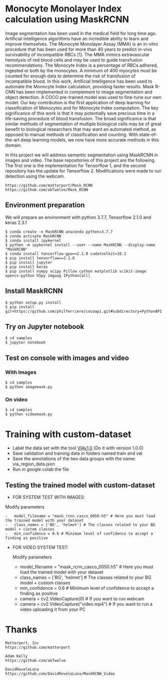 # Monocyte Monolayer Index calculation using MaskRCNN

Image segmentation has been used in the medical field for long time ago. Artificial intelligence algorithms have an incredible ability to learn and improve themselves. The Monocyte Monolayer Assay (MMA) is an in-vitro procedure that has been used for more than 40 years to predict in-vivo survivability of incompatible RBCs [1]. The MMA mimics extravascular hemolysis of red blood cells and may be used to guide transfusion recommendations. The Monocyte Index is a percentage of RBCs adhered, ingested or both by the monocytes. A minimum of 400 myocytes must be counted for enough data to determine the risk of transfusion of incompatible blood. In this work, Artificial Intelligence has been used to automate the Monocyte Index calculation, providing faster results. Mask R-CNN has been implemented in complement to image segmentation and object detection. A COCO pre-trained model was used to fine-tune our own model. 
Our key contribution is the first application of deep learning for classification of Monocytes and for Monocyte Index computation. The key significance of this work is that it may potentially save precious time in a life-saving procedure of blood transfusion. The broad significance is that similar methods of segmentation of multiple biological cells may be of great benefit to biological researchers that may want an automated method, as opposed to manual methods of classification and counting. With state-of-the-art deep learning models, we now have more accurate methods in this domain. 


In this project we will address semantic segmentation using MaskRCNN in images and video. The base repositories of this project are the following. The first one is the implementation for Tensorflow 1, and the second repository has the update for Tensorflow 2.
Modifications were made to run detection using the webcam.

    https://github.com/matterport/Mask_RCNN
    https://github.com/akTwelve/Mask_RCNN

## Environment preparation

We will prepare an environment with python 3.7.7, Tensorflow 2.1.0 and keras 2.3.1

    $ conda create -n MaskRCNN anaconda python=3.7.7
    $ conda activate MaskRCNN
    $ conda install ipykernel
    $ python -m ipykernel install --user --name MaskRCNN --display-name "MaskRCNN"
    $ conda install tensorflow-gpu==2.1.0 cudatoolkit=10.1
    $ pip install tensorflow==2.1.0
    $ pip install jupyter
    $ pip install keras
    $ pip install numpy scipy Pillow cython matplotlib scikit-image opencv-python h5py imgaug IPython[all]
    
## Install MaskRCNN

    $ python setup.py install
    $ pip install git+https://github.com/philferriere/cocoapi.git#subdirectory=PythonAPI
    
## Try on Jupyter notebook

    $ cd samples
    $ jupyter notebook
    
## Test on console with images and video

### With Images

    $ cd samples
    $ python imagemask.py
    
### On video

    $ cd samples
    $ python videomask.py
    
# Training with custom-dataset
-   Label the data set with the tool [VIAv1.0](http://www.robots.ox.ac.uk/~vgg/software/via/via-1.0.0.html) (Do it with version 1.0.0)
-   Save validation and training data in folders named train and val
-   Save the annotations of the two data groups with the name: via_region_data.json
-   Run in google colab the file 

## Testing the trained model with custom-dataset

-   FOR SYSTEM TEST WITH IMAGES:
    
   Modify parameters
    
    -   model_filename = "mask_rcnn_casco_0050.h5" # Here you must load the trained model with your dataset
    -   class_names = ['BG', 'helmet'] # The classes related to your BG model + custom classes
    -   min_confidence = 0.6 # Minimum level of confidence to accept a finding as positive
        
-   FOR VIDEO SYSTEM TEST:

    Modify parameters
    
    -  model_filename = "mask_rcnn_casco_0050.h5" # Here you must load the trained model with your dataset
    -  class_names = ['BG', 'helmet'] # The classes related to your BG model + custom classes
    -   min_confidence = 0.6 # Minimum level of confidence to accept a finding as positive
    -   camera = cv2.VideoCapture(0) # If you want to run webcam
    -   camera = cv2.VideoCapture("video.mp4") # If you want to run a video uploading it from your PC
  
    


 
# Thanks

    Matterport, Inc
    https://github.com/matterport

    Adam Kelly
    https://github.com/akTwelve
    
    DavidReveloLuna
    https://github.com/DavidReveloLuna/MaskRCNN_Video

